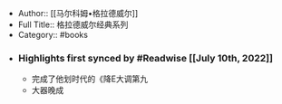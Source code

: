 - Author:: [[马尔科姆•格拉德威尔]]
- Full Title:: 格拉德威尔经典系列
- Category:: #books
- ### Highlights first synced by #Readwise [[July 10th, 2022]]
    - 完成了他划时代的《降E大调第九
    - 大器晚成

